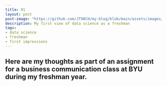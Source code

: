 ```yaml
---
title: 01
layout: post
post-image: "https://github.com/JT98CH/my-blog/blob/main/assets/images/MCOM%20Business%20Article%20Final%20(1).pdf"
description: My first view of data science as a freshman
tags:
- data science
- freshman
- first impressions
---
```


Here are my thoughts as part of an assignment for a business communication class at BYU during my freshman year.
---

